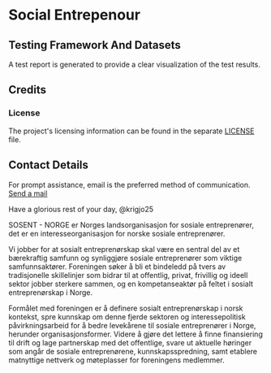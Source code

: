 #  Social Entrepenour

## Testing Framework And Datasets

A test report is generated to provide a clear visualization of the test results.

##   Credits

###   License
The project's licensing information can be found in the separate [LICENSE](./license) file.

## Contact Details
For prompt assistance, email is the preferred method of communication. <a href="mailto:krigjo25@outlook.com">Send a mail</a>

Have a glorious rest of your day,
@krigjo25



SOSENT - NORGE er Norges landsorganisasjon for sosiale entreprenører, det er en interesseorganisasjon for norske sosiale entreprenører. 

Vi jobber for at sosialt entreprenørskap skal være en sentral del av et bærekraftig samfunn og synliggjøre sosiale entreprenører som viktige samfunnsaktører. Foreningen søker å bli et bindeledd på tvers av tradisjonelle skillelinjer som bidrar til at offentlig, privat, frivillig og ideell sektor jobber sterkere sammen, og en kompetanseaktør på feltet i sosialt entreprenørskap i Norge.

Formålet med foreningen er å definere sosialt entreprenørskap i norsk kontekst, spre kunnskap om denne fjerde sektoren og interessepolitisk påvirkningsarbeid for å bedre levekårene til sosiale entreprenører i Norge, herunder organisasjonsformer. Videre å gjøre det lettere å finne finansiering til drift og lage partnerskap med det offentlige, svare ut aktuelle høringer som angår de sosiale entreprenørene, kunnskapsspredning, samt etablere matnyttige nettverk og møteplasser for foreningens medlemmer.

